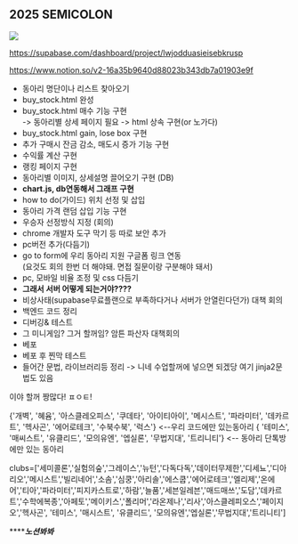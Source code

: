 ## 2025 SEMICOLON <br>
<image src="https://media1.tenor.com/m/HxRw5A_P-y8AAAAd/dancing-rat-rat.gif">
<br>

https://supabase.com/dashboard/project/lwjodduasieisebkrusp

https://www.notion.so/v2-16a35b9640d88023b343db7a01903e9f


- 동아리 명단이나 리스트 찾아오기<br>
- buy_stock.html 완성<br>
- buy_stock.html 매수 기능 구현 <br>
-> 동아리별 상세 페이지 필요 -> html 상속 구현(or 노가다)<br>
- buy_stock.html gain, lose box 구현<br>
- 추가 구매시 잔금 감소, 매도시 증가 기능 구현<br>
- 수익률 계산 구현<br>
- 랭킹 페이지 구현<br>
- 동아리별 이미지, 상세설명 끌어오기 구현 (DB)<br>
- **chart.js, db연동해서 그래프 구현**<br>
- how to do(가이드) 위치 선정 및 삽입<br>
- 동아리 가격 랜덤 삽입 기능 구현<br>
- 우승자 선정방식 지정 (회의)<br>
- chrome 개발자 도구 막기 등 따로 보안 추가<br>
- pc버전 추가(다듬기)<br>
- go to form에 우리 동아리 지원 구글폼 링크 연동 <br>
(요것도 회의 한번 더 해야돼. 면접 질문이랑 구분해야 돼서)<br>
- pc, 모바일 비율 조정 및 css 다듬기<br>
- **그래서 서버 어떻게 되는거야????**<br>
- 비상사태(supabase무료플랜으로 부족하다거나 서버가 안열린다던가) 대책 회의<br>
- 백엔드 코드 정리<br>
- 디버깅& 테스트<br>
- 그 미니게임? 그거 할꺼임? 암튼 파산자 대책회의<br>
- 베포<br>
- 베포 후 찐막 테스트<br>
- 들어간 문법, 라이브러리등 정리 -> 니네 수업할꺼에 넣으면 되겠당 여기 jinja2문법도 있음<br>

이야 할꺼 짱많다! ㅍㅇㅌ!

{'개벽', '혜윰', '아스클레오피스', '쿠데타', '아이티아이', '메시스트',  '파라미터', '데카르트', '헥사곤', '에어로테크', '수북수북', '럭스'} <--우리 코드에만 있는동아리
{ '테미스', '매씨스트', '유클리드', '모의유엔', '엡실론', '무법지대', '트리니티'} <-- 동아리 단톡방에만 있는 동아리

clubs=['세미콜론','실험의숲','그레이스','뉴턴','다독다독','데이터무제한','디세뇨','디아리오','메시스트','빌리네어','소솜','심쿵','아리솔','에스쿱','에어로테크','엘리제','온에어','티아','파라미터','피지카스트로','하람','늘품','세븐일레븐','매드매쓰','도담','데카르트','수학에복종','아페토','메이키스','폴리머','라온제나','리사','아스클레피오스','페이지오','헥사곤', '테미스', '매시스트', '유클리드', '모의유엔','엡실론','무법지대','트리니티']

*******************노션봐봐***************